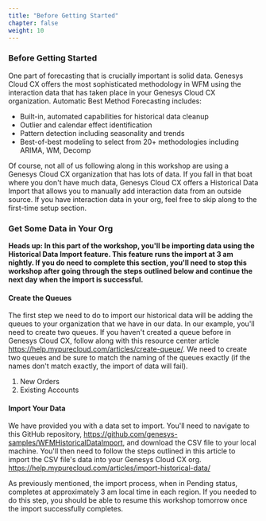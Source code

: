 ```yaml
---
title: "Before Getting Started"
chapter: false
weight: 10
---
```


### Before Getting Started

One part of forecasting that is crucially important is solid data. Genesys Cloud CX offers the most sophisticated methodology in WFM using the interaction data that has taken place in your Genesys Cloud CX organization. Automatic Best Method Forecasting includes: 
- Built-in, automated capabilities for historical data cleanup
- Outlier and calendar effect identification
- Pattern detection including seasonality and trends
- Best-of-best modeling to select from 20+ methodologies including ARIMA, WM, Decomp

Of course, not all of us following along in this workshop are using a Genesys Cloud CX organization that has lots of data. If you fall in that boat where you don't have much data, Genesys Cloud CX offers a Historical Data Import that allows you to manually add interaction data from an outside source. If you have interaction data in your org, feel free to skip along to the first-time setup section. 

### Get Some Data in Your Org
**Heads up: In this part of the workshop, you'll be importing data using the Historical Data Import feature. This feature runs the import at 3 am nightly. If you do need to complete this section, you'll need to stop this workshop after going through the steps outlined below and continue the next day when the import is successful.**

#### Create the Queues 
The first step we need to do to import our historical data will be adding the queues to your organization that we have in our data. In our example, you'll need to create two queues. If you haven't created a queue before in Genesys Cloud CX, follow along with this resource center article https://help.mypurecloud.com/articles/create-queue/. We need to create two queues and be sure to match the naming of the queues exactly (if the names don't match exactly, the import of data will fail). 
1. New Orders
2. Existing Accounts

#### Import Your Data
We have provided you with a data set to import. You'll need to navigate to this GitHub repository, https://github.com/genesys-samples/WFMHistoricalDataImport, and download the CSV file to your local machine. You'll then need to follow the steps outlined in this article to import the CSV file's data into your Genesys Cloud CX org. https://help.mypurecloud.com/articles/import-historical-data/

As previously mentioned, the import process, when in Pending status, completes at approximately 3 am local time in each region. If you needed to do this step, you should be able to resume this workshop tomorrow once the import successfully completes. 